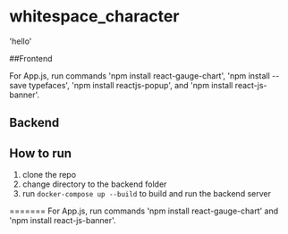 # whitespace_character
'hello'

##Frontend 

For App.js, run commands 'npm install react-gauge-chart', 'npm install --save typefaces', 'npm install reactjs-popup', and 'npm install react-js-banner'. 

## Backend

## How to run
1. clone the repo
2. change directory to the backend folder
3. run `docker-compose up --build` to build and run the backend server

=======
For App.js, run commands 'npm install react-gauge-chart' and 'npm install react-js-banner'. 
